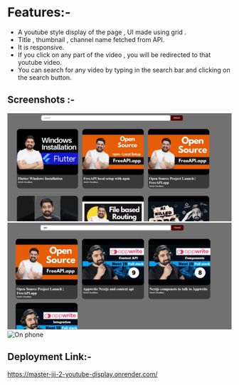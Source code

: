 # Features:-
- A youtube style display of the page , UI made using grid .
- Title , thumbnail , channel name fetched from API.
- It is responsive.
- If you click on any part of the video , you will be redirected to that youtube video.
- You can search for any video by typing in the search bar and clicking on the search button.

## Screenshots :-
![Site](<Screenshot 2025-03-19 181315.png>)
![After Search](<Screenshot 2025-03-19 181350.png>)
![On phone](https://github.com/user-attachments/assets/1dba4aba-6e80-450c-a0f4-fee3e97b72ad)


## Deployment Link:-
https://master-jii-2-youtube-display.onrender.com/
